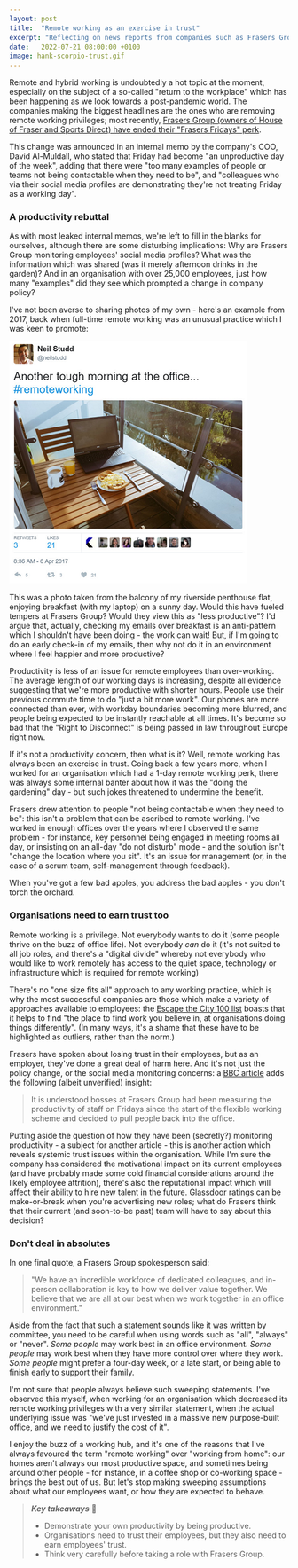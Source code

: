 ```yaml
---
layout: post
title:  "Remote working as an exercise in trust"
excerpt: "Reflecting on news reports from companies such as Frasers Group, who are removing remote working perks."
date:   2022-07-21 08:00:00 +0100
image: hank-scorpio-trust.gif
---
```


Remote and hybrid working is undoubtedly a hot topic at the moment, especially on the subject of a so-called "return to the workplace" which has been happening as we look towards a post-pandemic world. The companies making the biggest headlines are the ones who are removing remote working privileges; most recently, [Frasers Group (owners of House of Fraser and Sports Direct) have ended their "Frasers Fridays" perk](https://www.theguardian.com/business/2022/jul/14/frasers-group-scraps-friday-home-working).

This change was announced in an internal memo by the company's COO, David Al-Muldall, who stated that Friday had become "an unproductive day of the week", adding that there were "too many examples of people or teams not being contactable when they need to be", and "colleagues who via their social media profiles are demonstrating they're not treating Friday as a working day".

### A productivity rebuttal

As with most leaked internal memos, we're left to fill in the blanks for ourselves, although there are some disturbing implications: Why are Frasers Group monitoring employees' social media profiles? What was the information which was shared (was it merely afternoon drinks in the garden)? And in an organisation with over 25,000 employees, just how many "examples" did they see which prompted a change in company policy?

I've not been averse to sharing photos of my own - here's an example from 2017, back when full-time remote working was an unusual practice which I was keen to promote:

![Tweet from Neil on a remote working day](/assets/img/neil-remote-working.png)

This was a photo taken from the balcony of my riverside penthouse flat, enjoying breakfast (with my laptop) on a sunny day. Would this have fueled tempers at Frasers Group? Would they view this as "less productive"? I'd argue that, actually, checking my emails over breakfast is an anti-pattern which I shouldn't have been doing - the work can wait! But, if I'm going to do an early check-in of my emails, then why not do it in an environment where I feel happier and more productive?

Productivity is less of an issue for remote employees than over-working. The average length of our working days is increasing, despite all evidence suggesting that we're more productive with shorter hours. People use their previous commute time to do "just a bit more work". Our phones are more connected than ever, with workday boundaries becoming more blurred, and people being expected to be instantly reachable at all times. It's become so bad that the "Right to Disconnect" is being passed in law throughout Europe right now.

If it's not a productivity concern, then what is it? Well, remote working has always been an exercise in trust. Going back a few years more, when I worked for an organisation which had a 1-day remote working perk, there was always some internal banter about how it was the "doing the gardening" day - but such jokes threatened to undermine the benefit.

Frasers drew attention to people "not being contactable when they need to be": this isn't a problem that can be ascribed to remote working. I've worked in enough offices over the years where I observed the same problem - for instance, key personnel being engaged in meeting rooms all day, or insisting on an all-day "do not disturb" mode - and the solution isn't "change the location where you sit". It's an issue for management (or, in the case of a scrum team, self-management through feedback).

When you've got a few bad apples, you address the bad apples - you don't torch the orchard.

### Organisations need to earn trust too

Remote working is a privilege. Not everybody wants to do it (some people thrive on the buzz of office life). Not everybody _can_ do it (it's not suited to all job roles, and there's a "digital divide" whereby not everybody who would like to work remotely has access to the quiet space, technology or infrastructure which is required for remote working)

There's no "one size fits all" approach to any working practice, which is why the most successful companies are those which make a variety of approaches available to employees: the [Escape the City 100 list](https://www.escapethecity.org/escape100/2022) boasts that it helps to find "the place to find work you believe in, at organisations doing things differently". (In many ways, it's a shame that these have to be highlighted as outliers, rather than the norm.)

Frasers have spoken about losing trust in their employees, but as an employer, they've done a great deal of harm here. And it's not just the policy change, or the social media monitoring concerns: a [BBC article](https://www.bbc.co.uk/news/business-62175875) adds the following (albeit unverified) insight:

> It is understood bosses at Frasers Group had been measuring the productivity of staff on Fridays since the start of the flexible working scheme and decided to pull people back into the office.

Putting aside the question of how they have been (secretly?) monitoring productivity - a subject for another article - this is another action which reveals systemic trust issues within the organisation. While I'm sure the company has considered the motivational impact on its current employees (and have probably made some cold financial considerations around the likely employee attrition), there's also the reputational impact which will affect their ability to hire new talent in the future. [Glassdoor](https://www.glassdoor.co.uk/) ratings can be make-or-break when you're advertising new roles; what do Frasers think that their current (and soon-to-be past) team will have to say about this decision?

### Don't deal in absolutes

In one final quote, a Frasers Group spokesperson said:

> "We have an incredible workforce of dedicated colleagues, and in-person collaboration is key to how we deliver value together. We believe that we are all at our best when we work together in an office environment."

Aside from the fact that such a statement sounds like it was written by committee, you need to be careful when using words such as "all", "always" or "never". _Some people_ may work best in an office environment. _Some people_ may work best when they have more control over where they work. _Some people_ might prefer a four-day week, or a late start, or being able to finish early to support their family.

I'm not sure that people always believe such sweeping statements. I've observed this myself, when working for an organisation which decreased its remote working privileges with a very similar statement, when the actual underlying issue was "we've just invested in a massive new purpose-built office, and we need to justify the cost of it".

I enjoy the buzz of a working hub, and it's one of the reasons that I've always favoured the term "remote working" over "working from home": our homes aren't always our most productive space, and sometimes being around other people - for instance, in a coffee shop or co-working space - brings the best out of us. But let's stop making sweeping assumptions about what our employees want, or how they are expected to behave.

> **_Key takeaways_** 📝  
> * Demonstrate your own productivity by being productive.
> * Organisations need to trust their employees, but they also need to earn employees' trust.
> * Think very carefully before taking a role with Frasers Group.
